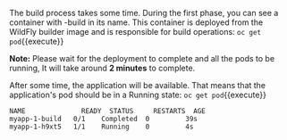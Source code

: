 The build process takes some time. During the first phase, you can see a container with -build in its name. This container is deployed from the WildFly builder image and is responsible for build operations:
`oc get pod`{{execute}}


**Note:** Please wait for the deployment to complete and all the pods to be running, It will take around **2 minutes** to complete.


After some time, the application will be available. That means that the application's pod should be in a Running state:
`oc get pod`{{execute}}

```
NAME              READY  STATUS     RESTARTS  AGE
myapp-1-build   0/1    Completed  0         39s
myapp-1-h9xt5   1/1    Running    0         4s
```
